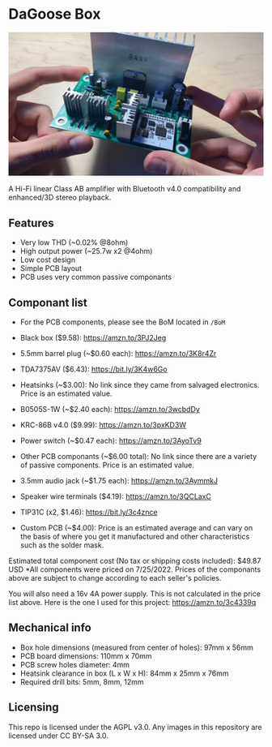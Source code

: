 # DaGoose Box
![alt text][dgbox]

[dgbox]: https://github.com/DaGooseYT/dagoosebox/blob/main/ghdemo.png


A Hi-Fi linear Class AB amplifier with Bluetooth v4.0 compatibility and enhanced/3D stereo playback.

## Features
- Very low THD (~0.02% @8ohm)
- High output power (~25.7w x2 @4ohm)
- Low cost design
- Simple PCB layout
- PCB uses very common passive componants

## Componant list
- For the PCB components, please see the BoM located in `/BoM`

- Black box ($9.58): https://amzn.to/3PJ2Jeg
- 5.5mm barrel plug (~$0.60 each): https://amzn.to/3K8r4Zr 
- TDA7375AV ($6.43): https://bit.ly/3K4w6Go
- Heatsinks (~$3.00): No link since they came from salvaged electronics. Price is an estimated value.
- B0505S-1W (~$2.40 each): https://amzn.to/3wcbdDy
- KRC-86B v4.0 ($9.99): https://amzn.to/3pxKD3W
- Power switch (~$0.47 each): https://amzn.to/3AyoTv9
- Other PCB componants (~$6.00 total): No link since there are a variety of passive components. Price is an estimated value.
- 3.5mm audio jack (~$1.75 each): https://amzn.to/3AymmkJ
- Speaker wire terminals ($4.19): https://amzn.to/3QCLaxC
- TIP31C (x2, $1.46): https://bit.ly/3c4znce
- Custom PCB (~$4.00): Price is an estimated average and can vary on the basis of where you get it manufactured and other characteristics such as the solder mask. 

Estimated total component cost (No tax or shipping costs included): $49.87 USD
*All components were priced on 7/25/2022. Prices of the componants above are subject to change according to each seller's policies.

You will also need a 16v 4A power supply. This is not calculated in the price list above. Here is the one I used for this project: https://amzn.to/3c4339q

## Mechanical info

- Box hole dimensions (measured from center of holes): 97mm x 56mm
- PCB board dimensions: 110mm x 70mm
- PCB screw holes diameter: 4mm
- Heatsink clearance in box (L x W x H): 84mm x 25mm x 76mm
- Required drill bits: 5mm, 8mm, 12mm

## Licensing
This repo is licensed under the AGPL v3.0. Any images in this repository are licensed under CC BY-SA 3.0.
